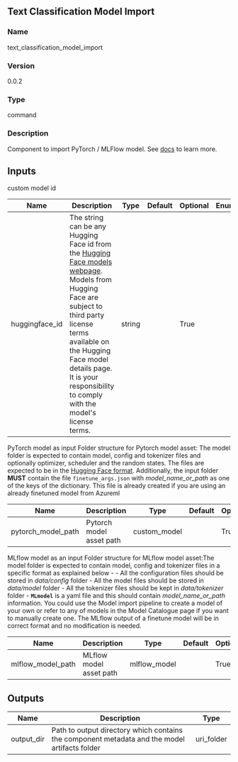 ## Text Classification Model Import

### Name 

text_classification_model_import

### Version 

0.0.2

### Type 

command

### Description 

Component to import PyTorch / MLFlow model. See [docs](https://aka.ms/azureml/components/text_classification_model_import) to learn more.

## Inputs 

custom model id

| Name           | Description                                                                                                                                                                                                                                                                                                                                          | Type   | Default | Optional | Enum |
| -------------- | ---------------------------------------------------------------------------------------------------------------------------------------------------------------------------------------------------------------------------------------------------------------------------------------------------------------------------------------------------- | ------ | ------- | -------- | ---- |
| huggingface_id | The string can be any Hugging Face id from the [Hugging Face models webpage](https://huggingface.co/models?pipeline_tag=text-classification&sort=downloads). Models from Hugging Face are subject to third party license terms available on the Hugging Face model details page. It is your responsibility to comply with the model's license terms. | string |         | True     |      |

PyTorch model as input Folder structure for Pytorch model asset: The model folder is expected to contain model, config and tokenizer files and optionally optimizer, scheduler and the random states. The files are expected to be in the [Hugging Face format](https://huggingface.co/bert-base-uncased/tree/main). Additionally, the input folder **MUST** contain the file `finetune_args.json` with *model_name_or_path* as one of the keys of the dictionary. This file is already created if you are using an already finetuned model from Azureml

| Name               | Description              | Type         | Default | Optional | Enum |
| ------------------ | ------------------------ | ------------ | ------- | -------- | ---- |
| pytorch_model_path | Pytorch model asset path | custom_model |         | True     |      |

MLflow model as an input Folder structure for MLflow model asset:The model folder is expected to contain model, config and tokenizer files in a specific format as explained below - - All the configuration files should be stored in _data/config_ folder - All the model files should be stored in _data/model_ folder - All the tokenizer files should be kept in _data/tokenizer_ folder - **`MLmodel`** is a yaml file and this should contain _model_name_or_path_ information. You could use the Model import pipeline to create a model of your own or refer to any of models in the Model Catalogue page if you want to manually create one. The MLflow output of a finetune model will be in correct format and no modification is needed.

| Name              | Description             | Type         | Default | Optional | Enum |
| ----------------- | ----------------------- | ------------ | ------- | -------- | ---- |
| mlflow_model_path | MLflow model asset path | mlflow_model |         | True     |      |

## Outputs 

| Name       | Description                                                                                   | Type       |
| ---------- | --------------------------------------------------------------------------------------------- | ---------- |
| output_dir | Path to output directory which contains the component metadata and the model artifacts folder | uri_folder |